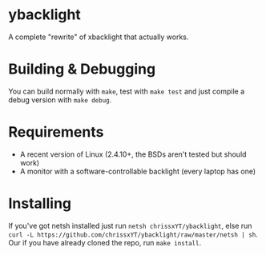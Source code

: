 # ybacklight
A complete "rewrite" of xbacklight that actually works.
# Building & Debugging
You can build normally with `make`, test with `make test` and just
compile a debug version with `make debug`.
# Requirements
* A recent version of Linux (2.4.10+, the BSDs aren't tested but
should work)
* A monitor with a software-controllable backlight (every laptop has one)
# Installing
If you've got netsh installed just run `netsh chrissxYT/ybacklight`, else run
`curl -L https://github.com/chrissxYT/ybacklight/raw/master/netsh | sh`.
Our if you have already cloned the repo, run `make install`.
